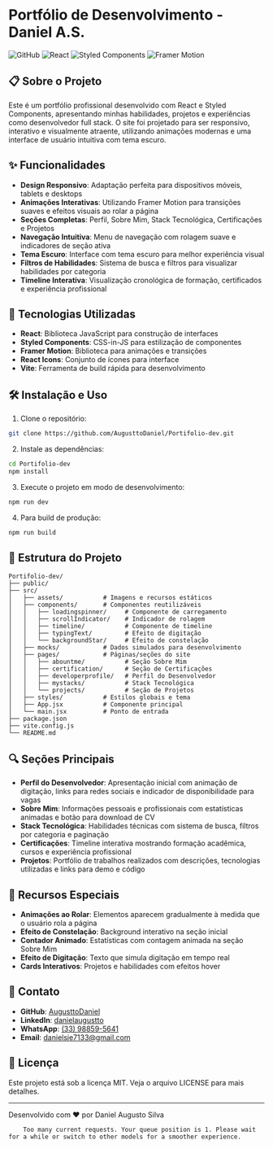 


          
# Portfólio de Desenvolvimento - Daniel A.S.

![GitHub](https://img.shields.io/github/license/AugusttoDaniel/Portifolio-dev)
![React](https://img.shields.io/badge/React-18.2.0-blue)
![Styled Components](https://img.shields.io/badge/Styled_Components-6.1.1-purple)
![Framer Motion](https://img.shields.io/badge/Framer_Motion-10.16.5-orange)

## 📋 Sobre o Projeto

Este é um portfólio profissional desenvolvido com React e Styled Components, apresentando minhas habilidades, projetos e experiências como desenvolvedor full stack. O site foi projetado para ser responsivo, interativo e visualmente atraente, utilizando animações modernas e uma interface de usuário intuitiva com tema escuro.

## ✨ Funcionalidades

- **Design Responsivo**: Adaptação perfeita para dispositivos móveis, tablets e desktops
- **Animações Interativas**: Utilizando Framer Motion para transições suaves e efeitos visuais ao rolar a página
- **Seções Completas**: Perfil, Sobre Mim, Stack Tecnológica, Certificações e Projetos
- **Navegação Intuitiva**: Menu de navegação com rolagem suave e indicadores de seção ativa
- **Tema Escuro**: Interface com tema escuro para melhor experiência visual
- **Filtros de Habilidades**: Sistema de busca e filtros para visualizar habilidades por categoria
- **Timeline Interativa**: Visualização cronológica de formação, certificados e experiência profissional

## 🚀 Tecnologias Utilizadas

- **React**: Biblioteca JavaScript para construção de interfaces
- **Styled Components**: CSS-in-JS para estilização de componentes
- **Framer Motion**: Biblioteca para animações e transições
- **React Icons**: Conjunto de ícones para interface
- **Vite**: Ferramenta de build rápida para desenvolvimento

## 🛠️ Instalação e Uso

1. Clone o repositório:
```bash
git clone https://github.com/AugusttoDaniel/Portifolio-dev.git
```

2. Instale as dependências:
```bash
cd Portifolio-dev
npm install
```

3. Execute o projeto em modo de desenvolvimento:
```bash
npm run dev
```

4. Para build de produção:
```bash
npm run build
```

## 📂 Estrutura do Projeto

```
Portifolio-dev/
├── public/
├── src/
│   ├── assets/           # Imagens e recursos estáticos
│   ├── components/       # Componentes reutilizáveis
│   │   ├── loadingspinner/     # Componente de carregamento
│   │   ├── scrollIndicator/    # Indicador de rolagem
│   │   ├── timeline/           # Componente de timeline
│   │   ├── typingText/         # Efeito de digitação
│   │   └── backgroundStar/     # Efeito de constelação
│   ├── mocks/            # Dados simulados para desenvolvimento
│   ├── pages/            # Páginas/seções do site
│   │   ├── abountme/           # Seção Sobre Mim
│   │   ├── certification/      # Seção de Certificações
│   │   ├── developerprofile/   # Perfil do Desenvolvedor
│   │   ├── mystacks/           # Stack Tecnológica
│   │   └── projects/           # Seção de Projetos
│   ├── styles/           # Estilos globais e tema
│   ├── App.jsx           # Componente principal
│   └── main.jsx          # Ponto de entrada
├── package.json
├── vite.config.js
└── README.md
```

## 🔍 Seções Principais

- **Perfil do Desenvolvedor**: Apresentação inicial com animação de digitação, links para redes sociais e indicador de disponibilidade para vagas
- **Sobre Mim**: Informações pessoais e profissionais com estatísticas animadas e botão para download de CV
- **Stack Tecnológica**: Habilidades técnicas com sistema de busca, filtros por categoria e paginação
- **Certificações**: Timeline interativa mostrando formação acadêmica, cursos e experiência profissional
- **Projetos**: Portfólio de trabalhos realizados com descrições, tecnologias utilizadas e links para demo e código

## 🌟 Recursos Especiais

- **Animações ao Rolar**: Elementos aparecem gradualmente à medida que o usuário rola a página
- **Efeito de Constelação**: Background interativo na seção inicial
- **Contador Animado**: Estatísticas com contagem animada na seção Sobre Mim
- **Efeito de Digitação**: Texto que simula digitação em tempo real
- **Cards Interativos**: Projetos e habilidades com efeitos hover

## 📱 Contato

- **GitHub**: [AugusttoDaniel](https://github.com/AugusttoDaniel)
- **LinkedIn**: [danielaugustto](https://www.linkedin.com/in/danielaugustto/)
- **WhatsApp**: [(33) 98859-5641](https://wa.me/5533988595641)
- **Email**: danielsje7133@gmail.com

## 📄 Licença

Este projeto está sob a licença MIT. Veja o arquivo LICENSE para mais detalhes.

---

Desenvolvido com ❤️ por Daniel Augusto Silva

        Too many current requests. Your queue position is 1. Please wait for a while or switch to other models for a smoother experience.